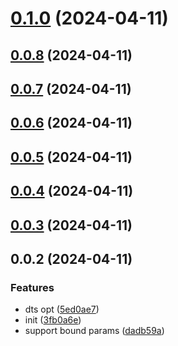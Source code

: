 # [0.1.0](https://github.com/PengBoUESTC/touch-move/compare/v0.0.8...v0.1.0) (2024-04-11)



## [0.0.8](https://github.com/PengBoUESTC/touch-move/compare/v0.0.7...v0.0.8) (2024-04-11)



## [0.0.7](https://github.com/PengBoUESTC/touch-move/compare/v0.0.6...v0.0.7) (2024-04-11)



## [0.0.6](https://github.com/PengBoUESTC/touch-move/compare/v0.0.5...v0.0.6) (2024-04-11)



## [0.0.5](https://github.com/PengBoUESTC/touch-move/compare/v0.0.4...v0.0.5) (2024-04-11)



## [0.0.4](https://github.com/PengBoUESTC/touch-move/compare/v0.0.3...v0.0.4) (2024-04-11)



## [0.0.3](https://github.com/PengBoUESTC/touch-move/compare/v0.0.2...v0.0.3) (2024-04-11)



## 0.0.2 (2024-04-11)


### Features

* dts opt ([5ed0ae7](https://github.com/PengBoUESTC/touch-move/commit/5ed0ae76adede5e96bba6cdf2b8a12eb9ac1e907))
* init ([3fb0a6e](https://github.com/PengBoUESTC/touch-move/commit/3fb0a6e408dab15bb7919dc530b555e635d47da8))
* support bound params ([dadb59a](https://github.com/PengBoUESTC/touch-move/commit/dadb59acbf0f13a9ffccc5b954341d1b0d17e76c))



